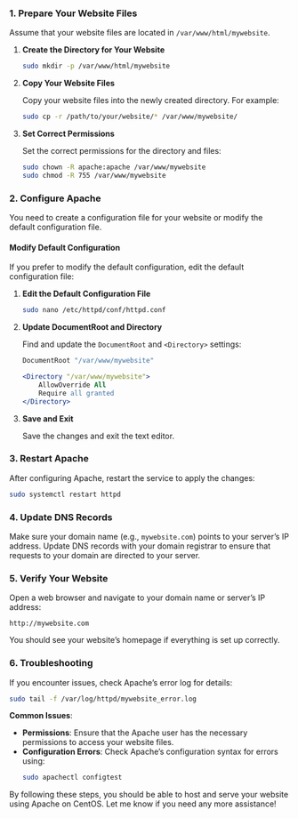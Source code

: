 ### **1. Prepare Your Website Files**

Assume that your website files are located in `/var/www/html/mywebsite`.

1. **Create the Directory for Your Website**

   ```bash
   sudo mkdir -p /var/www/html/mywebsite
   ```

2. **Copy Your Website Files**

   Copy your website files into the newly created directory. For example:
   ```bash
   sudo cp -r /path/to/your/website/* /var/www/mywebsite/
   ```

3. **Set Correct Permissions**

   Set the correct permissions for the directory and files:
   ```bash
   sudo chown -R apache:apache /var/www/mywebsite
   sudo chmod -R 755 /var/www/mywebsite
   ```

### **2. Configure Apache**

You need to create a configuration file for your website or modify the default configuration file.

#### **Modify Default Configuration**

If you prefer to modify the default configuration, edit the default configuration file:

1. **Edit the Default Configuration File**

   ```bash
   sudo nano /etc/httpd/conf/httpd.conf
   ```

2. **Update DocumentRoot and Directory**

   Find and update the `DocumentRoot` and `<Directory>` settings:

   ```apache
   DocumentRoot "/var/www/mywebsite"

   <Directory "/var/www/mywebsite">
       AllowOverride All
       Require all granted
   </Directory>
   ```

3. **Save and Exit**

   Save the changes and exit the text editor.

### **3. Restart Apache**

After configuring Apache, restart the service to apply the changes:

```bash
sudo systemctl restart httpd
```

### **4. Update DNS Records**

Make sure your domain name (e.g., `mywebsite.com`) points to your server’s IP address. Update DNS records with your domain registrar to ensure that requests to your domain are directed to your server.

### **5. Verify Your Website**

Open a web browser and navigate to your domain name or server’s IP address:

```
http://mywebsite.com
```

You should see your website’s homepage if everything is set up correctly.

### **6. Troubleshooting**

If you encounter issues, check Apache’s error log for details:

```bash
sudo tail -f /var/log/httpd/mywebsite_error.log
```

**Common Issues**:
- **Permissions**: Ensure that the Apache user has the necessary permissions to access your website files.
- **Configuration Errors**: Check Apache’s configuration syntax for errors using:
  ```bash
  sudo apachectl configtest
  ```

By following these steps, you should be able to host and serve your website using Apache on CentOS. Let me know if you need any more assistance!
